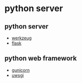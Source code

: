 # python server

## python server

- [werkzeug](https://github.com/pallets/werkzeug)
- [flask](https://github.com/pallets/flask)

## python web framework

- [gunicorn](https://github.com/benoitc/gunicorn)
- [uwsgi](https://github.com/unbit/uwsgi)
